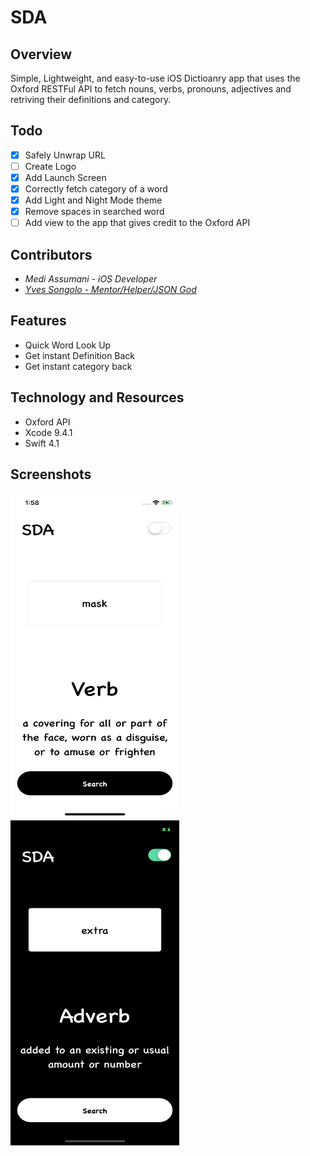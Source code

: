 # SDA

## Overview 

Simple, Lightweight, and easy-to-use iOS Dictioanry app that uses the Oxford RESTFul API to fetch nouns, verbs, pronouns, adjectives and retriving their definitions and category.

## Todo

- [x] Safely Unwrap URL
- [ ] Create Logo
- [x] Add Launch Screen
- [x] Correctly fetch category of a word 
- [x] Add Light and Night Mode theme
- [x] Remove spaces in searched word
- [ ] Add view to the app that gives credit to the Oxford API

## Contributors

* <i>Medi Assumani - iOS Developer</i>
* <i><a href = "https://github.com/yveslym">Yves Songolo - Mentor/Helper/JSON God</a></i>

## Features 

* Quick Word Look Up
* Get instant Definition Back
* Get instant category back

## Technology and Resources  

* Oxford API
* Xcode 9.4.1
* Swift 4.1 

## Screenshots

<img src= "Screenshots/sc1.PNG" width = 270 height = 520></img><img src= "Screenshots/sc5.png" width = 270 height = 520>




